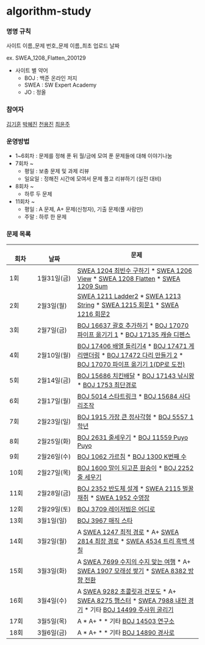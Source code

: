 # algorithm-study

### 명명 규칙

사이트 이름_문제 번호_문제 이름_최초 업로드 날짜

ex. SWEA_1208_Flatten_200129

- 사이트 별 약어
  - BOJ : 백준 온라인 저지
  - SWEA : SW Expert Academy
  - JO : 정올


### 참여자
[김기훈](https://github.com/kingkihoon94) [박혜진](https://github.com/du-dung) [천용진](https://github.com/sharhp21) [최윤주](https://github.com/yeomju311)


### 운영방법
- 1~6회차 : 문제를 정해 푼 뒤 월/금에 모여 푼 문제들에 대해 이야기나눔
- 7회차 ~
  - 평일 : 보충 문제 및 과제 리뷰
  - 일요일 : 정해진 시간에 모여서 문제 풀고 리뷰하기 (실전 대비)
- 8회차 ~
  - 하루 두 문제
- 11회차 ~
  - 평일 : A 문제, A+ 문제(신청자), 기출 문제(풀 사람만)
  - 주말 : 하루 한 문제

### 문제 목록
|　　　회차|　　　　　날짜|문제|
|----|----|---|
|1회|1월31일(금)|[SWEA 1204 최빈수 구하기](https://swexpertacademy.com/main/code/problem/problemDetail.do?contestProbId=AV13zo1KAAACFAYh) * [SWEA 1206 View](https://swexpertacademy.com/main/code/problem/problemDetail.do?contestProbId=AV134DPqAA8CFAYh) * [SWEA 1208 Flatten](https://swexpertacademy.com/main/code/problem/problemDetail.do?contestProbId=AV139KOaABgCFAYh) * [SWEA 1209 Sum](https://swexpertacademy.com/main/code/problem/problemDetail.do?contestProbId=AV13_BWKACUCFAYh&)|
|2회|2월3일(월)|[SWEA 1211 Ladder2](https://swexpertacademy.com/main/code/problem/problemDetail.do?contestProbId=AV14BgD6AEECFAYh) * [SWEA 1213 String](https://swexpertacademy.com/main/code/problem/problemDetail.do?contestProbId=AV14P0c6AAUCFAYi) * [SWEA 1215 회문1](https://swexpertacademy.com/main/code/problem/problemDetail.do?contestProbId=AV14QpAaAAwCFAYi) * [SWEA 1216 회문2](https://swexpertacademy.com/main/code/problem/problemDetail.do?contestProbId=AV14Rq5aABUCFAYi)|
|3회|2월7일(금)|[BOJ 16637 괄호 추가하기](https://www.acmicpc.net/problem/16637) * [BOJ 17070 파이프 옮기기 1](https://www.acmicpc.net/problem/17070) * [BOJ 17135 캐슬 디펜스](https://www.acmicpc.net/problem/17135)|
|4회|2월10일(월)|[BOJ 17406 배열 돌리기4](https://www.acmicpc.net/problem/17406) * [BOJ 17471 게리맨더링](https://www.acmicpc.net/problem/17471) * [BOJ 17472 다리 만들기 2](https://www.acmicpc.net/problem/17472) * [BOJ 17070 파이프 옮기기 1(DP로 도전)](https://www.acmicpc.net/problem/17070)|
|5회|2월14일(금)|[BOJ 15686 치킨배달](https://www.acmicpc.net/problem/15686) * [BOJ 17143 낚시왕](https://www.acmicpc.net/problem/17143) * [BOJ 1753 최단경로](https://www.acmicpc.net/problem/1753)|
|6회|2월17일(월)|[BOJ 5014 스타트링크](https://www.acmicpc.net/problem/5014) * [BOJ 15684 사다리조작](https://www.acmicpc.net/problem/15684)|
|7회|2월23일(일)|[BOJ 1915 가장 큰 정사각형](https://www.acmicpc.net/problem/1915) * [BOJ 5557 1학년](https://www.acmicpc.net/problem/5557)|
|8회|2월25일(화)|[BOJ 2631 줄세우기](https://www.acmicpc.net/problem/2631) * [BOJ 11559 Puyo Puyo](https://www.acmicpc.net/problem/11559)|
|9회|2월26일(수)|[BOJ 1062 가르침](https://www.acmicpc.net/problem/1062) * [BOJ 1300 K번째 수](https://www.acmicpc.net/problem/1300)|
|10회|2월27일(목)|[BOJ 1600 말이 되고픈 원숭이](https://www.acmicpc.net/problem/1600) * [BOJ 2252 줄 세우기](https://www.acmicpc.net/problem/2252)|
|11회|2월28일(금)|[BOJ 2352 반도체 설계](https://www.acmicpc.net/problem/2352) * [SWEA 2115 벌꿀채취](https://swexpertacademy.com/main/code/problem/problemDetail.do?contestProbId=AV5V4A46AdIDFAWu) * [SWEA 1952 수영장](https://swexpertacademy.com/main/code/problem/problemDetail.do?contestProbId=AV5PpFQaAQMDFAUq)|
|12회|2월29일(토)|[BOJ 3709 레이저빔은 어디로](https://www.acmicpc.net/problem/3709)|
|13회|3월1일(일)|[BOJ 3967 매직 스타](https://www.acmicpc.net/problem/3967)|
|14회|3월2일(월)|A [SWEA 1247 최적 경로](https://swexpertacademy.com/main/code/problem/problemDetail.do?contestProbId=AV15OZ4qAPICFAYD) * A+ [SWEA 2814 최장 경로](https://swexpertacademy.com/main/code/problem/problemDetail.do?contestProbId=AV7GOPPaAeMDFAXB) * [SWEA 4534 트리 흑백 색칠](https://swexpertacademy.com/main/code/problem/problemDetail.do?contestProbId=AWO6esOKOKQDFAWw)|
|15회|3월3일(화)|A [SWEA 7699 수지의 수지 맞는 여행](https://swexpertacademy.com/main/code/problem/problemDetail.do?contestProbId=AWqUzj0arpkDFARG) * A+ [SWEA 1907 모래성 쌓기](https://swexpertacademy.com/main/code/problem/problemDetail.do?contestProbId=AV5PNx_KACIDFAUq) * [SWEA 8382 방향 전환](https://swexpertacademy.com/main/code/problem/problemDetail.do?contestProbId=AWyNQrCahHcDFAVP)|
|16회|3월4일(수)|A [SWEA 9282 초콜릿과 건포도](https://swexpertacademy.com/main/code/problem/problemDetail.do?contestProbId=AW9j-qfacIEDFAUY) * A+ [SWEA 8275 햄스터](https://swexpertacademy.com/main/code/problem/problemDetail.do?contestProbId=AWxQ310aOlQDFAWL) * [SWEA 7988 내전 경기](https://swexpertacademy.com/main/code/problem/problemDetail.do?contestProbId=AWvQZmdKUoEDFASy) * 기타 [BOJ 14499 주사위 굴리기](https://www.acmicpc.net/problem/14499)|
|17회|3월5일(목)|A  * A+  * * 기타 [BOJ 14503 연구소](https://www.acmicpc.net/problem/14502)|
|18회|3월6일(금)|A  * A+  * * 기타 [BOJ 14890 경사로](https://www.acmicpc.net/problem/14890)|
